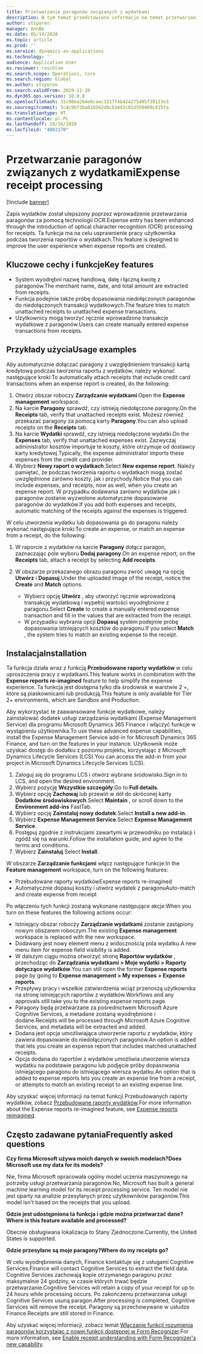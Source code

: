 ```yaml
---
title: Przetwarzanie paragonów związanych z wydatkami
description: W tym temat przedstawiono informacje na temat przetwarzania paragonów za pomocą technologii OCR. Ta funkcja ma na celu usprawnienie pracy użytkownika podczas tworzenia raportów o wydatkach w Microsoft Dynamics 365 Finance.
author: stsporen
manager: AnnBe
ms.date: 05/14/2020
ms.topic: article
ms.prod: ''
ms.service: dynamics-ax-applications
ms.technology: ''
audience: Application User
ms.reviewer: roschlom
ms.search.scope: Operations, Core
ms.search.region: Global
ms.author: stsporen
ms.search.validFrom: 2019-11-20
ms.dyn365.ops.version: 10.0.8
ms.openlocfilehash: 31c08ea264e6caec3217f4b424275495f39123e3
ms.sourcegitcommit: 5c4c9bf3ba018562d6cb3443c01d550489c415fa
ms.translationtype: HT
ms.contentlocale: pl-PL
ms.lasthandoff: 10/16/2020
ms.locfileid: "4082170"
---
```

# <a name="expense-receipt-processing"></a><span data-ttu-id="a143b-104">Przetwarzanie paragonów związanych z wydatkami</span><span class="sxs-lookup"><span data-stu-id="a143b-104">Expense receipt processing</span></span>

[!include [banner](../includes/banner.md)]

<span data-ttu-id="a143b-105">Zapis wydatków został ulepszony poprzez wprowadzenie przetwarzania paragonów za pomocą technologii OCR.</span><span class="sxs-lookup"><span data-stu-id="a143b-105">Expense entry has been enhanced through the introduction of optical character recognition (OCR) processing for receipts.</span></span> <span data-ttu-id="a143b-106">Ta funkcja ma na celu usprawnienie pracy użytkownika podczas tworzenia raportów o wydatkach.</span><span class="sxs-lookup"><span data-stu-id="a143b-106">This feature is designed to improve the user experience when expense reports are created.</span></span>

## <a name="key-features"></a><span data-ttu-id="a143b-107">Kluczowe cechy i funkcje</span><span class="sxs-lookup"><span data-stu-id="a143b-107">Key features</span></span>

- <span data-ttu-id="a143b-108">System wyodrębni nazwę handlową, datę i łączną kwotę z paragonów.</span><span class="sxs-lookup"><span data-stu-id="a143b-108">The merchant name, date, and total amount are extracted from receipts.</span></span>
- <span data-ttu-id="a143b-109">Funkcja podejmie także próbę dopasowania niedołączonych paragonów do niedołączonych transakcji wydatkowych.</span><span class="sxs-lookup"><span data-stu-id="a143b-109">The feature tries to match unattached receipts to unattached expense transactions.</span></span>
- <span data-ttu-id="a143b-110">Użytkownicy mogą tworzyć ręcznie wprowadzone transakcje wydatkowe z paragonów.</span><span class="sxs-lookup"><span data-stu-id="a143b-110">Users can create manually entered expense transactions from receipts.</span></span>

## <a name="usage-examples"></a><span data-ttu-id="a143b-111">Przykłady użycia</span><span class="sxs-lookup"><span data-stu-id="a143b-111">Usage examples</span></span>

<span data-ttu-id="a143b-112">Aby automatycznie dołączać paragony z uwzględnieniem transakcji kartą kredytową podczas tworzenia raportu z wydatków, należy wykonać następujące kroki:</span><span class="sxs-lookup"><span data-stu-id="a143b-112">To automatically attach receipts that include credit card transactions when an expense report is created, do the following:</span></span>

  1. <span data-ttu-id="a143b-113">Otwórz obszar roboczy **Zarządzanie wydatkami**.</span><span class="sxs-lookup"><span data-stu-id="a143b-113">Open the **Expense management** workspace.</span></span>
  2. <span data-ttu-id="a143b-114">Na karcie **Paragony** sprawdź, czy istnieją niedołączone paragony.</span><span class="sxs-lookup"><span data-stu-id="a143b-114">On the **Receipts** tab, verify that unattached receipts exist.</span></span> <span data-ttu-id="a143b-115">Możesz również przekazać paragony za pomocą karty **Paragony**.</span><span class="sxs-lookup"><span data-stu-id="a143b-115">You can also upload receipts on the **Receipts** tab.</span></span>
  3. <span data-ttu-id="a143b-116">Na karcie **Wydatki** sprawdź, czy istnieją niedołączone wydatki.</span><span class="sxs-lookup"><span data-stu-id="a143b-116">On the **Expenses** tab, verify that unattached expenses exist.</span></span> <span data-ttu-id="a143b-117">Zazwyczaj administrator kosztów importuje te koszty, które otrzymuje od dostawcy karty kredytowej.</span><span class="sxs-lookup"><span data-stu-id="a143b-117">Typically, the expense administrator imports these expenses from the credit card provider.</span></span>
  4. <span data-ttu-id="a143b-118">Wybierz **Nowy raport o wydatkach**.</span><span class="sxs-lookup"><span data-stu-id="a143b-118">Select **New expense report**.</span></span> <span data-ttu-id="a143b-119">Należy pamiętać, że podczas tworzenia raportu o wydatkach mogą zostać uwzględnione zarówno koszty, jak i przychody.</span><span class="sxs-lookup"><span data-stu-id="a143b-119">Notice that you can include expenses, and receipts, now as well, when you create an expense report.</span></span> <span data-ttu-id="a143b-120">W przypadku dodawania zarówno wydatków jak i paragonów zostanie wyzwolone automatyczne dopasowanie paragonów do wydatków.</span><span class="sxs-lookup"><span data-stu-id="a143b-120">If you add both expenses and receipts, automatic matching of the receipts against the expenses is triggered.</span></span>

<span data-ttu-id="a143b-121">W celu utworzenia wydatku lub dopasowania go do paragonu należy wykonać następujące kroki:</span><span class="sxs-lookup"><span data-stu-id="a143b-121">To create an expense, or match an expense from a receipt, do the following:</span></span>

  1. <span data-ttu-id="a143b-122">W raporcie z wydatków na karcie **Paragony** dołącz paragon, zaznaczając pole wyboru **Dodaj paragony**.</span><span class="sxs-lookup"><span data-stu-id="a143b-122">On an expense report, on the **Receipts** tab, attach a receipt by selecting **Add receipts**.</span></span>
  2. <span data-ttu-id="a143b-123">W obszarze przekazanego obrazu paragonu zwróć uwagę na opcję **Utwórz** i **Dopasuj**.</span><span class="sxs-lookup"><span data-stu-id="a143b-123">Under the uploaded image of the receipt, notice the **Create** and **Match** options.</span></span>

      - <span data-ttu-id="a143b-124">Wybierz opcję **Utwórz** , aby utworzyć ręcznie wprowadzoną transakcję wydatkową i wypełnij wartości wyodrębnione z paragonu.</span><span class="sxs-lookup"><span data-stu-id="a143b-124">Select **Create** to create a manually entered expense transaction and fill in the values that are extracted from the receipt.</span></span>
      - <span data-ttu-id="a143b-125">W przypadku wybrania opcji **Dopasuj** system podejmie próbę dopasowania istniejących kosztów do paragonu.</span><span class="sxs-lookup"><span data-stu-id="a143b-125">If you select **Match** , the system tries to match an existing expense to the receipt.</span></span>

## <a name="installation"></a><span data-ttu-id="a143b-126">Instalacja</span><span class="sxs-lookup"><span data-stu-id="a143b-126">Installation</span></span>

<span data-ttu-id="a143b-127">Ta funkcja działa wraz z funkcją **Przebudowane raporty wydatków** w celu uproszczenia pracy z wydatkami.</span><span class="sxs-lookup"><span data-stu-id="a143b-127">This feature works in combination with the **Expense reports re-imagined** feature to help simplify the expense experience.</span></span> <span data-ttu-id="a143b-128">Ta funkcja jest dostępna tylko dla środowisk w warstwie 2 +, które są piaskownicami lub produkcją.</span><span class="sxs-lookup"><span data-stu-id="a143b-128">This feature is only available for Tier 2+ environments, which are Sandbox and Production.</span></span>

<span data-ttu-id="a143b-129">Aby wykorzystać te zaawansowane funkcje wydatkowe, należy zainstalować dodatek usługi zarządzania wydatkami (Expense Management Service) dla programu Microsoft Dynamics 365 Finance i włączyć funkcje w wystąpieniu użytkownika.</span><span class="sxs-lookup"><span data-stu-id="a143b-129">To use these advanced expense capabilities, install the Expense Management Service add-in for Microsoft Dynamics 365 Finance, and turn on the features in your instance.</span></span> <span data-ttu-id="a143b-130">Użytkownik może uzyskać dostęp do dodatku z poziomu projektu, korzystając z Microsoft Dynamics Lifecycle Services (LCS).</span><span class="sxs-lookup"><span data-stu-id="a143b-130">You can access the add-in from your project in Microsoft Dynamics Lifecycle Services (LCS).</span></span>

1. <span data-ttu-id="a143b-131">Zaloguj się do programu LCS i otwórz wybrane środowisko.</span><span class="sxs-lookup"><span data-stu-id="a143b-131">Sign in to LCS, and open the desired environment.</span></span>
2. <span data-ttu-id="a143b-132">Wybierz pozycję **Wszystkie szczegóły**.</span><span class="sxs-lookup"><span data-stu-id="a143b-132">Go to **Full details**.</span></span>
3. <span data-ttu-id="a143b-133">Wybierz opcję **Zachowaj** lub przewiń w dół do skróconej karty **Dodatków środowiskowych**.</span><span class="sxs-lookup"><span data-stu-id="a143b-133">Select **Maintain** , or scroll down to the **Environment add-ins** FastTab.</span></span>
4. <span data-ttu-id="a143b-134">Wybierz opcję **Zainstaluj nowy dodatek**.</span><span class="sxs-lookup"><span data-stu-id="a143b-134">Select **Install a new add-in**.</span></span>
5. <span data-ttu-id="a143b-135">Wybierz **Expense Management Service**.</span><span class="sxs-lookup"><span data-stu-id="a143b-135">Select **Expense Management Service**.</span></span>
6. <span data-ttu-id="a143b-136">Postępuj zgodnie z instrukcjami zawartymi w przewodniku po instalacji i zgódź się na warunki.</span><span class="sxs-lookup"><span data-stu-id="a143b-136">Follow the installation guide, and agree to the terms and conditions.</span></span>
7. <span data-ttu-id="a143b-137">Wybierz **Zainstaluj**.</span><span class="sxs-lookup"><span data-stu-id="a143b-137">Select **Install**.</span></span>

<span data-ttu-id="a143b-138">W obszarze **Zarządzanie funkcjami** włącz następujące funkcje:</span><span class="sxs-lookup"><span data-stu-id="a143b-138">In the **Feature management** workspace, turn on the following features:</span></span>

- <span data-ttu-id="a143b-139">Przebudowane raporty wydatków</span><span class="sxs-lookup"><span data-stu-id="a143b-139">Expense reports re-imagined</span></span>
- <span data-ttu-id="a143b-140">Automatycznie dopasuj koszty i utwórz wydatek z paragonu</span><span class="sxs-lookup"><span data-stu-id="a143b-140">Auto-match and create expense from receipt</span></span>

<span data-ttu-id="a143b-141">Po włączeniu tych funkcji zostaną wykonane następujące akcje:</span><span class="sxs-lookup"><span data-stu-id="a143b-141">When you turn on these features the following actions occur:</span></span>

- <span data-ttu-id="a143b-142">Istniejący obszar roboczy **Zarządzanie wydatkami** zostanie zastąpiony nowym obszarem roboczym.</span><span class="sxs-lookup"><span data-stu-id="a143b-142">The existing **Expense management** workspace is replaced with the new workspace.</span></span>
- <span data-ttu-id="a143b-143">Dodawany jest nowy element menu z widocznością pola wydatku.</span><span class="sxs-lookup"><span data-stu-id="a143b-143">A new menu item for expense field visibility is added.</span></span>
- <span data-ttu-id="a143b-144">W dalszym ciągu można otworzyć stronę **Raportów wydatków** , przechodząc do **Zarządzania wydatkami > Moje wydatki > Raporty dotyczące wydatków**.</span><span class="sxs-lookup"><span data-stu-id="a143b-144">You can still open the former **Expense reports** page by going to **Expense management > My expenses > Expense reports**.</span></span>
- <span data-ttu-id="a143b-145">Przepływy pracy i wszelkie zatwierdzenia wciąż przenoszą użytkownika na stronę istniejących raportów z wydatków.</span><span class="sxs-lookup"><span data-stu-id="a143b-145">Workflows and any approvals still take you to the existing expense reports page.</span></span>
- <span data-ttu-id="a143b-146">Paragony będą przetwarzane za pośrednictwem Microsoft Azure Cognitive Services, a metadane zostaną wyodrębnione i dodane.</span><span class="sxs-lookup"><span data-stu-id="a143b-146">Receipts will be processed through Microsoft Azure Cognitive Services, and metadata will be extracted and added.</span></span>
- <span data-ttu-id="a143b-147">Dodana jest opcja umożliwiająca utworzenie raportu z wydatków, który zawiera dopasowanie do niedołączonych paragonów.</span><span class="sxs-lookup"><span data-stu-id="a143b-147">An option is added that lets you create an expense report that includes matched unattached receipts.</span></span>
- <span data-ttu-id="a143b-148">Opcja dodana do raportów z wydatków umożliwia utworzenie wiersza wydatku na podstawie paragonu lub podjęcie próby dopasowania istniejącego paragonu do istniejącego wiersza wydatku.</span><span class="sxs-lookup"><span data-stu-id="a143b-148">An option that is added to expense reports lets you create an expense line from a receipt, or attempts to match an existing receipt to an existing expense line.</span></span>

<span data-ttu-id="a143b-149">Aby uzyskać więcej informacji na temat funkcji Przebudowanych raporty wydatków, zobacz [Przebudowane raporty wydatków](ExpenseWorkspaceNew.md).</span><span class="sxs-lookup"><span data-stu-id="a143b-149">For more information about the Expense reports re-imagined feature, see [Expense reports reimagined](ExpenseWorkspaceNew.md).</span></span>

## <a name="frequently-asked-questions"></a><span data-ttu-id="a143b-150">Często zadawane pytania</span><span class="sxs-lookup"><span data-stu-id="a143b-150">Frequently asked questions</span></span>

<span data-ttu-id="a143b-151">**Czy firma Microsoft używa moich danych w swoich modelach?**</span><span class="sxs-lookup"><span data-stu-id="a143b-151">**Does Microsoft use my data for its models?**</span></span>

<span data-ttu-id="a143b-152">Nie, firma Microsoft opracowała ogólny model uczenia maszynowego na potrzeby usługi przetwarzania paragonów.</span><span class="sxs-lookup"><span data-stu-id="a143b-152">No, Microsoft has built a general machine learning model for its receipt processing service.</span></span> <span data-ttu-id="a143b-153">Ten model nie jest oparty na analizie przesyłanych przez użytkowników paragonów.</span><span class="sxs-lookup"><span data-stu-id="a143b-153">This model isn't based on the receipts that you upload.</span></span>

<span data-ttu-id="a143b-154">**Gdzie jest udostępniona ta funkcja i gdzie można przetwarzać dane?**</span><span class="sxs-lookup"><span data-stu-id="a143b-154">**Where is this feature available and processed?**</span></span>

<span data-ttu-id="a143b-155">Obecnie obsługiwana lokalizacja to Stany Zjednoczone.</span><span class="sxs-lookup"><span data-stu-id="a143b-155">Currently, the United States is supported.</span></span>

<span data-ttu-id="a143b-156">**Gdzie przesyłane są moje paragony?**</span><span class="sxs-lookup"><span data-stu-id="a143b-156">**Where do my receipts go?**</span></span>

<span data-ttu-id="a143b-157">W celu wyodrębnienia danych, Finance kontaktuje się z usługami Cognitive Services.</span><span class="sxs-lookup"><span data-stu-id="a143b-157">Finance will contact Cognitive Services to extract the field data.</span></span> <span data-ttu-id="a143b-158">Cognitive Services zachowają kopie otrzymanego paragonu przez maksymalnie 24 godziny, w czasie których trwać będzie przetwarzanie.</span><span class="sxs-lookup"><span data-stu-id="a143b-158">Cognitive Services will retain a copy of your receipt for up to 24 hours while processing occurs.</span></span> <span data-ttu-id="a143b-159">Po zakończeniu przetwarzania usługi Cognitive Services usuną paragon.</span><span class="sxs-lookup"><span data-stu-id="a143b-159">After processing is completed, Cognitive Services will remove the receipt.</span></span> <span data-ttu-id="a143b-160">Paragony są przechowywane w usłudze Finance.</span><span class="sxs-lookup"><span data-stu-id="a143b-160">Receipts are still stored in Finance.</span></span>

<span data-ttu-id="a143b-161">Aby uzyskać więcej informacji, zobacz temat [Włączanie funkcji rozumienia paragonów korzystając z nowej funkcji dostępnej w Form Recognizer](https://azure.microsoft.com/blog/enable-receipt-understanding-with-form-recognizer-s-new-capability/).</span><span class="sxs-lookup"><span data-stu-id="a143b-161">For more information, see [Enable receipt understanding with Form Recognizer's new capability](https://azure.microsoft.com/blog/enable-receipt-understanding-with-form-recognizer-s-new-capability/).</span></span>
